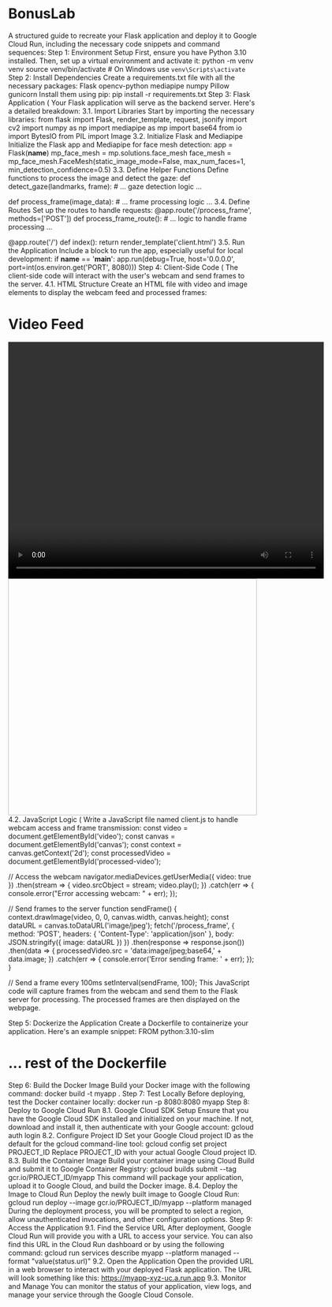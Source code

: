 # BonusLab

A structured guide to recreate your Flask application and deploy it to Google Cloud Run, including the necessary code snippets and command sequences:
Step 1: Environment Setup
First, ensure you have Python 3.10 installed. Then, set up a virtual environment and activate it:
python -m venv venv
source venv/bin/activate  # On Windows use `venv\Scripts\activate`
Step 2: Install Dependencies
Create a requirements.txt file with all the necessary packages:
Flask
opencv-python
mediapipe
numpy
Pillow
gunicorn
Install them using pip:
pip install -r requirements.txt
Step 3: Flask Application (
Your Flask application will serve as the backend server. Here's a detailed breakdown:
3.1. Import Libraries
Start by importing the necessary libraries:
from flask import Flask, render_template, request, jsonify
import cv2
import numpy as np
import mediapipe as mp
import base64
from io import BytesIO
from PIL import Image
3.2. Initialize Flask and Mediapipe
Initialize the Flask app and Mediapipe for face mesh detection:
app = Flask(__name__)
mp_face_mesh = mp.solutions.face_mesh
face_mesh = mp_face_mesh.FaceMesh(static_image_mode=False, max_num_faces=1, min_detection_confidence=0.5)
3.3. Define Helper Functions
Define functions to process the image and detect the gaze:
def detect_gaze(landmarks, frame):
    # ... gaze detection logic ...

def process_frame(image_data):
    # ... frame processing logic ...
3.4. Define Routes
Set up the routes to handle requests:
@app.route('/process_frame', methods=['POST'])
def process_frame_route():
    # ... logic to handle frame processing ...

@app.route('/')
def index():
    return render_template('client.html')
3.5. Run the Application
Include a block to run the app, especially useful for local development:
if __name__ == '__main__':
    app.run(debug=True, host='0.0.0.0', port=int(os.environ.get('PORT', 8080)))
Step 4: Client-Side Code (
The client-side code will interact with the user's webcam and send frames to the server.
4.1. HTML Structure
Create an HTML file with video and image elements to display the webcam feed and processed frames:
<!DOCTYPE html>
<html>
<head>
    <title>Video Feed</title>
</head>
<body>
    <h1>Video Feed</h1>
    <video id="video" width="640" height="480" autoplay></video>
    <canvas id="canvas" width="640" height="480" style="display: none;"></canvas>
    <img id="processed-video" width="640" height="480" />
    <!-- Include JavaScript file -->
    <script src="client.js"></script>
</body>
</html>
4.2. JavaScript Logic (
Write a JavaScript file named client.js to handle webcam access and frame transmission:
const video = document.getElementById('video');
const canvas = document.getElementById('canvas');
const context = canvas.getContext('2d');
const processedVideo = document.getElementById('processed-video');

// Access the webcam
navigator.mediaDevices.getUserMedia({ video: true })
    .then(stream => {
        video.srcObject = stream;
        video.play();
    })
    .catch(err => {
        console.error("Error accessing webcam: " + err);
    });

// Send frames to the server
function sendFrame() {
    context.drawImage(video, 0, 0, canvas.width, canvas.height);
    const dataURL = canvas.toDataURL('image/jpeg');
    fetch('/process_frame', {
        method: 'POST',
        headers: {
            'Content-Type': 'application/json'
        },
        body: JSON.stringify({ image: dataURL })
    })
    .then(response => response.json())
    .then(data => {
        processedVideo.src = 'data:image/jpeg;base64,' + data.image;
    })
    .catch(err => {
        console.error('Error sending frame: ' + err);
    });
}

// Send a frame every 100ms
setInterval(sendFrame, 100);
This JavaScript code will capture frames from the webcam and send them to the Flask server for processing. The processed frames are then displayed on the webpage.

Step 5: Dockerize the Application
Create a Dockerfile to containerize your application. Here's an example snippet:
FROM python:3.10-slim
# ... rest of the Dockerfile
Step 6: Build the Docker Image
Build your Docker image with the following command:
docker build -t myapp .
Step 7: Test Locally
Before deploying, test the Docker container locally:
docker run -p 8080:8080 myapp
Step 8: Deploy to Google Cloud Run
8.1. Google Cloud SDK Setup
Ensure that you have the Google Cloud SDK installed and initialized on your machine. If not, download and install it, then authenticate with your Google account:
gcloud auth login
8.2. Configure Project ID
Set your Google Cloud project ID as the default for the gcloud command-line tool:
gcloud config set project PROJECT_ID
Replace PROJECT_ID with your actual Google Cloud project ID.
8.3. Build the Container Image
Build your container image using Cloud Build and submit it to Google Container Registry:
gcloud builds submit --tag gcr.io/PROJECT_ID/myapp
This command will package your application, upload it to Google Cloud, and build the Docker image.
8.4. Deploy the Image to Cloud Run
Deploy the newly built image to Google Cloud Run:
gcloud run deploy --image gcr.io/PROJECT_ID/myapp --platform managed
During the deployment process, you will be prompted to select a region, allow unauthenticated invocations, and other configuration options.
Step 9: Access the Application
9.1. Find the Service URL
After deployment, Google Cloud Run will provide you with a URL to access your service. You can also find this URL in the Cloud Run dashboard or by using the following command:
gcloud run services describe myapp --platform managed --format "value(status.url)"
9.2. Open the Application
Open the provided URL in a web browser to interact with your deployed Flask application. The URL will look something like this:
https://myapp-xyz-uc.a.run.app
9.3. Monitor and Manage
You can monitor the status of your application, view logs, and manage your service through the Google Cloud Console.




